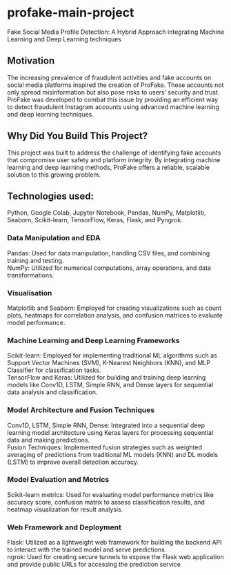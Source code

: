 # profake-main-project
Fake Social Media Profile Detection: A Hybrid Approach integrating Machine Learning and Deep Learning techniques  

## Motivation
The increasing prevalence of fraudulent activities and fake accounts on social media platforms inspired the creation of ProFake. These accounts not only spread misinformation but also pose risks to users’ security and trust. ProFake was developed to combat this issue by providing an efficient way to detect fraudulent Instagram accounts using advanced machine learning and deep learning techniques.

## Why Did You Build This Project?
This project was built to address the challenge of identifying fake accounts that compromise user safety and platform integrity. By integrating machine learning and deep learning methods, ProFake offers a reliable, scalable solution to this growing problem.

## Technologies used: 
Python, Google Colab, Jupyter Notebook, Pandas, NumPy, Matplotlib, Seaborn, Scikit-learn, TensorFlow, Keras, Flask, and Pyngrok.  

### Data Manipulation and EDA
Pandas: Used for data manipulation, handling CSV files, and combining training and testing.  
NumPy: Utilized for numerical computations, array operations, and data transformations.  

### Visualisation
Matplotlib and Seaborn: Employed for creating visualizations such as count plots, heatmaps for correlation analysis, and confusion matrices to evaluate model performance. 

### Machine Learning and Deep Learning Frameworks
Scikit-learn: Employed for implementing traditional ML algorithms such as Support Vector Machines (SVM), K-Nearest Neighbors (KNN), and MLP Classifier for classification tasks.  
TensorFlow and Keras: Utilized for building and training deep learning models like Conv1D, LSTM, Simple RNN, and Dense layers for sequential data analysis and classification.  

### Model Architecture and Fusion Techniques
Conv1D, LSTM, Simple RNN, Dense: Integrated into a sequential deep learning model architecture using Keras layers for processing sequential data and making predictions.  
Fusion Techniques: Implemented fusion strategies such as weighted averaging of predictions from traditional ML models (KNN) and DL models (LSTM) to improve overall detection accuracy.  

### Model Evaluation and Metrics
Scikit-learn metrics: Used for evaluating model performance metrics like accuracy score, confusion matrix to assess classification results, and heatmap visualization for result analysis.  

### Web Framework and Deployment
Flask: Utilized as a lightweight web framework for building the backend API to interact with the trained model and serve predictions.  
ngrok: Used for creating secure tunnels to expose the Flask web application and provide public URLs for accessing the prediction service 